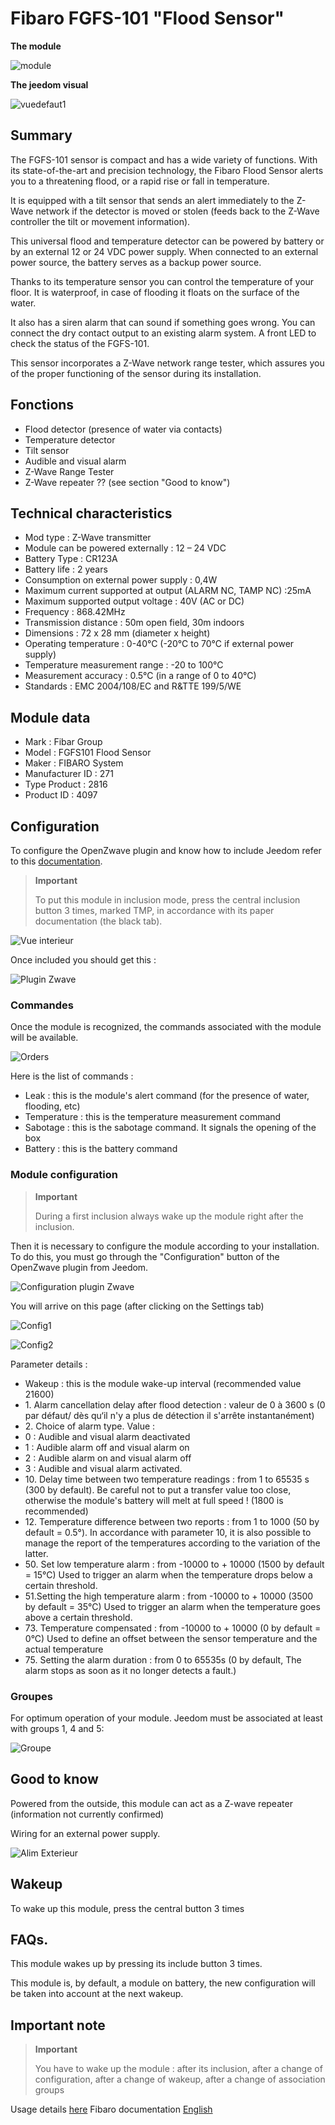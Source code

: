 # Fibaro FGFS-101 "Flood Sensor"

**The module**

![module](images/fibaro.fgfs101/module.jpg)

**The jeedom visual**

![vuedefaut1](images/fibaro.fgfs101/vuedefaut1.jpg)

## Summary

The FGFS-101 sensor is compact and has a wide variety of functions. With its state-of-the-art and precision technology, the Fibaro Flood Sensor alerts you to a threatening flood, or a rapid rise or fall in temperature.

It is equipped with a tilt sensor that sends an alert immediately to the Z-Wave network if the detector is moved or stolen (feeds back to the Z-Wave controller the tilt or movement information).

This universal flood and temperature detector can be powered by battery or by an external 12 or 24 VDC power supply. When connected to an external power source, the battery serves as a backup power source.

Thanks to its temperature sensor you can control the temperature of your floor. It is waterproof, in case of flooding it floats on the surface of the water.

It also has a siren alarm that can sound if something goes wrong. You can connect the dry contact output to an existing alarm system. A front LED to check the status of the FGFS-101.

This sensor incorporates a Z-Wave network range tester, which assures you of the proper functioning of the sensor during its installation.

## Fonctions

-   Flood detector (presence of water via contacts)
-   Temperature detector
-   Tilt sensor
-   Audible and visual alarm
-   Z-Wave Range Tester
-   Z-Wave repeater ?? (see section "Good to know")

## Technical characteristics

-   Mod type : Z-Wave transmitter
-   Module can be powered externally : 12 – 24 VDC
-   Battery Type : CR123A
-   Battery life : 2 years
-   Consumption on external power supply : 0,4W
-   Maximum current supported at output (ALARM NC, TAMP NC) :25mA
-   Maximum supported output voltage : 40V (AC or DC)
-   Frequency : 868.42MHz
-   Transmission distance : 50m open field, 30m indoors
-   Dimensions : 72 x 28 mm (diameter x height)
-   Operating temperature : 0-40°C (-20°C to 70°C if external power supply)
-   Temperature measurement range : -20 to 100°C
-   Measurement accuracy : 0.5°C (in a range of 0 to 40°C)
-   Standards : EMC 2004/108/EC and R&TTE 199/5/WE

## Module data

-   Mark : Fibar Group
-   Model : FGFS101 Flood Sensor
-   Maker : FIBARO System
-   Manufacturer ID : 271
-   Type Product : 2816
-   Product ID : 4097

## Configuration

To configure the OpenZwave plugin and know how to include Jeedom refer to this [documentation](https://doc.jeedom.com/en_US/plugins/automation%20protocol/openzwave/).

> **Important**
>
> To put this module in inclusion mode, press the central inclusion button 3 times, marked TMP, in accordance with its paper documentation (the black tab).

![Vue interieur](images/fibaro.fgfs101/Vue_interieur.jpg)

Once included you should get this :

![Plugin Zwave](images/fibaro.fgfs101/information.jpg)

### Commandes

Once the module is recognized, the commands associated with the module will be available.

![Orders](images/fibaro.fgfs101/commandes.jpg)

Here is the list of commands :

-   Leak : this is the module's alert command (for the presence of water, flooding, etc)
-   Temperature : this is the temperature measurement command
-   Sabotage : this is the sabotage command. It signals the opening of the box
-   Battery : this is the battery command

### Module configuration

> **Important**
>
> During a first inclusion always wake up the module right after the inclusion.

Then it is necessary to configure the module according to your installation. To do this, you must go through the "Configuration" button of the OpenZwave plugin from Jeedom.

![Configuration plugin Zwave](images/plugin/bouton_configuration.jpg)

You will arrive on this page (after clicking on the Settings tab)

![Config1](images/fibaro.fgfs101/config1.jpg)

![Config2](images/fibaro.fgfs101/config2.jpg)

Parameter details :

-   Wakeup : this is the module wake-up interval (recommended value 21600)
-   1\. Alarm cancellation delay after flood detection : valeur de 0 à 3600 s (0 par défaut/ dès qu‘il n'y a plus de détection il s'arrête instantanément)
-   2\. Choice of alarm type. Value :
  - 0 : Audible and visual alarm deactivated
  - 1 : Audible alarm off and visual alarm on
  - 2 : Audible alarm on and visual alarm off
  - 3 : Audible and visual alarm activated.
-   10\. Delay time between two temperature readings : from 1 to 65535 s (300 by default). Be careful not to put a transfer value too close, otherwise the module's battery will melt at full speed ! (1800 is recommended)
-   12\. Temperature difference between two reports : from 1 to 1000 (50 by default = 0.5°). In accordance with parameter 10, it is also possible to manage the report of the temperatures according to the variation of the latter.
-   50\. Set low temperature alarm : from -10000 to + 10000 (1500 by default = 15°C) Used to trigger an alarm when the temperature drops below a certain threshold.
-   51.Setting the high temperature alarm : from -10000 to + 10000 (3500 by default = 35°C) Used to trigger an alarm when the temperature goes above a certain threshold.
-   73\. Temperature compensated : from -10000 to + 10000 (0 by default = 0°C) Used to define an offset between the sensor temperature and the actual temperature
-   75\. Setting the alarm duration : from 0 to 65535s (0 by default, The alarm stops as soon as it no longer detects a fault.)

### Groupes

For optimum operation of your module. Jeedom must be associated at least with groups 1, 4 and 5:

![Groupe](images/fibaro.fgfs101/groupe.jpg)

## Good to know

Powered from the outside, this module can act as a Z-wave repeater (information not currently confirmed)

Wiring for an external power supply.

![Alim Exterieur](images/fibaro.fgfs101/Alim_Exterieur.jpg)

## Wakeup

To wake up this module, press the central button 3 times

## FAQs.

This module wakes up by pressing its include button 3 times.

This module is, by default, a module on battery, the new configuration will be taken into account at the next wakeup.

## Important note

> **Important**
>
> You have to wake up the module : after its inclusion, after a change of configuration, after a change of wakeup, after a change of association groups


Usage details [here](http://blog.domadoo.fr/2014/12/18/jeedom-guide-dutilisation-du-detecteur-dinondation-fibaro-fgfs-001/)
Fibaro documentation [English](http://www.fibaro.com/manuals/en/FGFS-101-Flood-Sensor/FGFS-101-Flood-Sensor-en-2.1-2.3.pdf)
